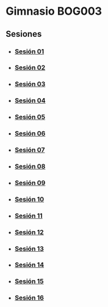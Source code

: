 # Gimnasio BOG003

## Sesiones

- ### [Sesión 01](./session-01.md)

- ### [Sesión 02](./session-02.md)

- ### [Sesión 03](./session-03.md)

- ### [Sesión 04](./session-04.md)

- ### [Sesión 05](./session-05.md)

- ### [Sesión 06](./session-06.md)

- ### [Sesión 07](./session-07.md)

- ### [Sesión 08](./session-08.md)

- ### [Sesión 09](./session-09.md)

- ### [Sesión 10](./session-10.md)

- ### [Sesión 11](./session-11.md)

- ### [Sesión 12](./session-12.md)

- ### [Sesión 13](./session-13.md)

- ### [Sesión 14](./session-14.md)

- ### [Sesión 15](./session-15.md)

- ### [Sesión 16](./session-16.md)
